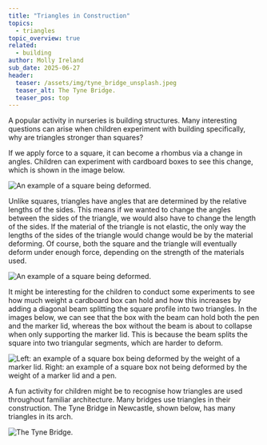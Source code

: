 ```yaml
---
title: "Triangles in Construction"
topics: 
  - triangles
topic_overview: true
related: 
  - building
author: Molly Ireland
sub_date: 2025-06-27
header:
  teaser: /assets/img/tyne_bridge_unsplash.jpeg
  teaser_alt: The Tyne Bridge.
  teaser_pos: top
---
```


A popular activity in nurseries is building structures. Many interesting questions can arise when children experiment with building specifically, why are triangles stronger than squares? 

If we apply force to a square, it can become a rhombus via a change in angles. Children can experiment with cardboard boxes to see this change, which is shown in the image below. 

![An example of a square being deformed.]({{site.baseurl}}/assets/img/square_deformation.jpeg "Deformation of a square")

Unlike squares, triangles have angles that are determined by the relative lengths of the sides. This means if we wanted to change the angles between the sides of the triangle, we would also have to change the length of the sides. If the material of the triangle is not elastic, the only way the lengths of the sides of the triangle would change would be by the material deforming. Of course, both the square and the triangle will eventually deform under enough force, depending on the strength of the materials used.

![An example of a square being deformed.]({{site.baseurl}}/assets/img/triangle_no_deformation.jpeg "A triangle not being deformed")

It might be interesting for the children to conduct some experiments to see how much weight a cardboard box can hold and how this increases by adding a diagonal beam splitting the square profile into two triangles. In the images below, we can see that the box with the beam can hold both the pen and the marker lid, whereas the box without the beam is about to collapse when only supporting the marker lid. This is because the beam splits the square into two triangular segments, which are harder to deform. 

![Left: an example of a square box being deformed by the weight of a marker lid. Right: an example of a square box not being deformed by the weight of a marker lid and a pen.]({{site.baseurl}}/assets/img/strong_and_weak_boxes.jpeg "A square box being deformed by a weight and a square box with a beam not being deformed by some weight")

A fun activity for children might be to recognise how triangles are used throughout familiar architecture. Many bridges use triangles in their construction. The Tyne Bridge in Newcastle, shown below, has many triangles in its arch.

![The Tyne Bridge.]({{site.baseurl}}/assets/img/tyne_bridge_unsplash.jpeg "The Tyne Bridge")


